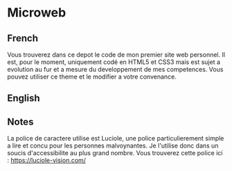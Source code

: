# Microweb

## French
Vous trouverez dans ce depot le code de mon premier site web personnel.
Il est, pour le moment, uniquement codé en HTML5 et CSS3 mais est sujet a evolution au fur et a mesure du developpement de mes competences.
Vous pouvez utiliser ce theme et le modifier a votre convenance.

## English


## Notes
La police de caractere utilise est Luciole, une police particulierement simple a lire et concu pour les personnes malvoynantes. Je l'utilise donc dans un soucis d'accessibilite au plus grand nombre. Vous trouverez cette police ici : 
https://luciole-vision.com/
